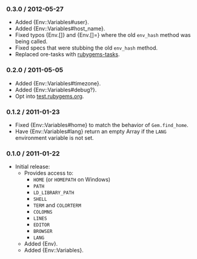 ### 0.3.0 / 2012-05-27

* Added {Env::Variables#user}.
* Added {Env::Variables#host_name}.
* Fixed typos {Env.[]} and {Env.[]=} where the old `env_hash` method
  was being called.
* Fixed specs that were stubbing the old `env_hash` method.
* Replaced ore-tasks with
  [rubygems-tasks](https://github.com/postmodern/rubygems-tasks#readme).

### 0.2.0 / 2011-05-05

* Added {Env::Variables#timezone}.
* Added {Env::Variables#debug?}.
* Opt into [test.rubygems.org](http://test.rubygems.org/).

### 0.1.2 / 2011-01-23

* Fixed {Env::Variables#home} to match the behavior of `Gem.find_home`.
* Have {Env::Variables#lang} return an empty Array if the `LANG`
  environment variable is not set.

### 0.1.0 / 2011-01-22

* Initial release:
  * Provides access to:
    * `HOME` (or `HOMEPATH` on Windows)
    * `PATH`
    * `LD_LIBRARY_PATH`
    * `SHELL`
    * `TERM` and `COLORTERM`
    * `COLOMNS`
    * `LINES`
    * `EDITOR`
    * `BROWSER`
    * `LANG`
  * Added {Env}.
  * Added {Env::Variables}.


